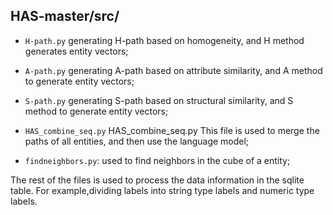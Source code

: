## HAS-master/src/
- `H-path.py` generating H-path based on homogeneity, and H method generates entity vectors;

- `A-path.py` generating A-path based on attribute similarity, and A method to generate entity vectors;

- `S-path.py` generating S-path based on structural similarity, and S method to generate entity vectors;

- `HAS_combine_seq.py` HAS_combine_seq.py This file is used to merge the paths of all entities, and then use the language model;

- `findneighbors.py`: used to find neighbors in the cube of a entity;

The rest of the files is used to process the data information in the sqlite table. For example,dividing labels into string type labels and numeric type labels.
